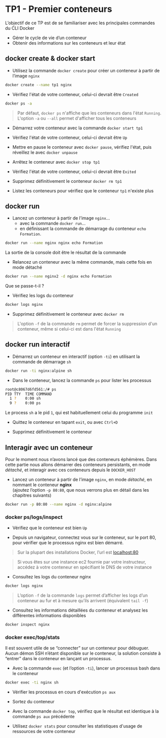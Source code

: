 # TP1 - Premier conteneurs

L’objectif de ce TP est de se familiariser avec les principales commandes du CLI Docker

- Gérer le cycle de vie d’un conteneur
- Obtenir des informations sur les conteneurs et leur état

## docker create & docker start

- Utilisez la commande `docker create` pour créer un conteneur à partir de l’image `nginx`

```bash
docker create --name tp1 nginx
```

- Vérifiez l'état de votre conteneur, celui-ci devrait être `Created`

```bash
docker ps -a
```

> Par défaut, `docker ps` n'affiche que les conteneurs dans l'état `Running`.<br />
L'option `-a` ou `--all` permet d'afficher tous les conteneurs

- Démarrez votre conteneur avec la commande `docker start tp1`

- Vérifiez l'état de votre conteneur, celui-ci devrait être `Up`

- Mettre en pause le conteneur avec `docker pause`, vérifiez l'état, puis réveillez le avec `docker unpause`

- Arrêtez le conteneur avec `docker stop tp1`

- Vérifiez l'état de votre conteneur, celui-ci devrait être `Exited`

- Supprimez définitivement le conteneur `docker rm tp1`

- Listez les conteneurs pour vérifiez que le conteneur `tp1` n'existe plus

## docker run

- Lancez un conteneur à partir de l’image `nginx`...
  - avec la commande `docker run`...
  - en définissant la commande de démarrage du conteneur `echo Formation`.

```bash
docker run --name nginx nginx echo Formation
```

La sortie de la console doit être le résultat de la commande

- Relancez un conteneur avec la même commande, mais cette fois en mode détaché

```bash
docker run --name nginx2 -d nginx echo Formation
```

Que se passe-t-il ?

- Vérifiez les logs du conteneur

```bash
docker logs nginx
```

- Supprimez définitivement le conteneur avec `docker rm`

> L'option `-f` de la commande `rm` permet de forcer la suppression d'un conteneur, même si celui-ci est dans l'état `Running`

## docker run interactif

- Démarrez un conteneur en interactif (option `-ti`) en utilisant la commande de démarrage `sh`

```bash
docker run -ti nginx:alpine sh
```

- Dans le conteneur, lancez la commande `ps` pour lister les processus

```bash
root@c8067d6fd561:/# ps
PID TTY  TIME COMMAND
  1 ?    0:00 sh
  9 ?    0:00 ps
```

Le process `sh` a le pid `1`, qui est habituellement celui du programme `init`

- Quittez le conteneur en tapant `exit`, ou avec `Ctrl+D`

- Supprimez définitivement le conteneur

## Interagir avec un conteneur

Pour le moment nous n’avons lancé que des conteneurs éphémères. Dans cette partie nous allons démarrer des conteneurs persistants, en mode *détaché*, et interagir avec ces conteneurs depuis le `DOCKER_HOST`

- Lancez un conteneur à partir de l’image `nginx`, en mode *détaché*, en nommant le conteneur **nginx** <br />
(ajoutez l’option `-p 80:80`, que nous verrons plus en détail dans les chapitres suivants)


```bash
docker run -p 80:80 --name nginx -d nginx:alpine
```

### docker ps/logs/inspect

- Vérifiez que le conteneur est bien `Up`

- Depuis un navigateur, connectez vous sur le conteneur, sur le port 80, pour vérifier que le processus nginx est bien démarré.

> Sur la plupart des installations Docker, l’url est [localhost:80](http://localhost:80)

> Si vous êtes sur une instance ec2 fournie par votre instructeur, accédez à votre conteneur en spécifiant le DNS de votre instance

- Consultez les logs du conteneur nginx

```bash
docker logs nginx
```
>L’option `-f` de la commande `logs` permet d’afficher les logs d’un conteneur au fur et à mesure qu’ils arrivent (équivalent `tail -f`)


- Consultez les informations détaillées du conteneur et analysez les différentes informations disponibles

```bash
docker inspect nginx
```

### docker exec/top/stats

Il est souvent utile de se “connecter” sur un conteneur pour débuguer. Aucun démon SSH n’étant disponible sur le conteneur, la solution consiste à “entrer” dans le conteneur en lançant un processus.

- Avec la commande `exec` (et l’option `-ti`), lancer un processus bash dans le conteneur

```bash
docker exec -ti nginx sh
```

- Vérifier les processus en cours d'exécution `ps aux`

- Sortez du conteneur

- Avec la commande `docker top`, vérifiez que le résultat est identique à la commande `ps aux` précédente

- Utilisez `docker stats` pour consulter les statistiques d'usage de ressources de votre conteneur

